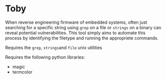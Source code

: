 Toby
====

When reverse engineering firmware of embedded systems, often just searching for a specific string using ```grep``` on a file or ```strings``` on a binary can reveal potential vulnerabilities.
This tool simply aims to automate this process by identifying the filetype and running the appropriete commands.

Requires the ```grep```, ```strings```and ```file``` unix utilities

Requires the following python libraries:
- magic
- termcolor
